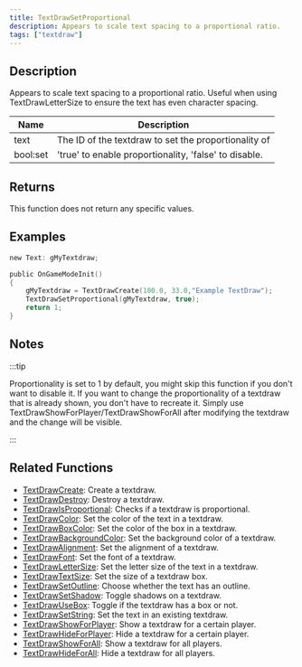 ```yaml
---
title: TextDrawSetProportional
description: Appears to scale text spacing to a proportional ratio.
tags: ["textdraw"]
---
```


## Description

Appears to scale text spacing to a proportional ratio. Useful when using TextDrawLetterSize to ensure the text has even character spacing.

| Name | Description                                          |
| ---- | ---------------------------------------------------- |
| text | The ID of the textdraw to set the proportionality of |
| bool:set  | 'true' to enable proportionality, 'false' to disable.           |

## Returns

This function does not return any specific values.

## Examples

```c
new Text: gMyTextdraw;

public OnGameModeInit()
{
    gMyTextdraw = TextDrawCreate(100.0, 33.0,"Example TextDraw");
    TextDrawSetProportional(gMyTextdraw, true);
    return 1;
}
```

## Notes

:::tip

Proportionality is set to 1 by default, you might skip this function if you don't want to disable it. If you want to change the proportionality of a textdraw that is already shown, you don't have to recreate it. Simply use TextDrawShowForPlayer/TextDrawShowForAll after modifying the textdraw and the change will be visible.

:::

## Related Functions

- [TextDrawCreate](TextDrawCreate): Create a textdraw.
- [TextDrawDestroy](TextDrawDestroy): Destroy a textdraw.
- [TextDrawIsProportional](TextDrawIsProportional): Checks if a textdraw is proportional.
- [TextDrawColor](TextDrawColor): Set the color of the text in a textdraw.
- [TextDrawBoxColor](TextDrawBoxColor): Set the color of the box in a textdraw.
- [TextDrawBackgroundColor](TextDrawBackgroundColor): Set the background color of a textdraw.
- [TextDrawAlignment](TextDrawAlignment): Set the alignment of a textdraw.
- [TextDrawFont](TextDrawFont): Set the font of a textdraw.
- [TextDrawLetterSize](TextDrawLetterSize): Set the letter size of the text in a textdraw.
- [TextDrawTextSize](TextDrawTextSize): Set the size of a textdraw box.
- [TextDrawSetOutline](TextDrawSetOutline): Choose whether the text has an outline.
- [TextDrawSetShadow](TextDrawSetShadow): Toggle shadows on a textdraw.
- [TextDrawUseBox](TextDrawUseBox): Toggle if the textdraw has a box or not.
- [TextDrawSetString](TextDrawSetString): Set the text in an existing textdraw.
- [TextDrawShowForPlayer](TextDrawShowForPlayer): Show a textdraw for a certain player.
- [TextDrawHideForPlayer](TextDrawHideForPlayer): Hide a textdraw for a certain player.
- [TextDrawShowForAll](TextDrawShowForAll): Show a textdraw for all players.
- [TextDrawHideForAll](TextDrawHideForAll): Hide a textdraw for all players.
